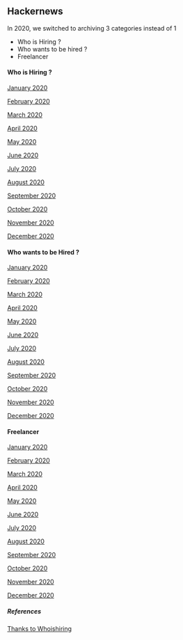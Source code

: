 
## Hackernews

In 2020, we switched to archiving 3 categories instead of 1

* Who is Hiring ?
* Who wants to be hired ?
* Freelancer

#### Who is Hiring ?

[January 2020](https://news.ycombinator.com/item?id=21936440)

[February 2020](https://news.ycombinator.com/item?id=22225314)

[March 2020]()

[April 2020]()

[May 2020]()

[June 2020]()

[July 2020]()

[August 2020]()

[September 2020]()

[October 2020]()

[November 2020]()

[December 2020]()

#### Who wants to be Hired ?

[January 2020](https://news.ycombinator.com/item?id=21936438)

[February 2020](https://news.ycombinator.com/item?id=22225312)

[March 2020]()

[April 2020]()

[May 2020]()

[June 2020]()

[July 2020]()

[August 2020]()

[September 2020]()

[October 2020]()

[November 2020]()

[December 2020]()

#### Freelancer

[January 2020](https://news.ycombinator.com/item?id=21936439)

[February 2020](https://news.ycombinator.com/item?id=22225313)

[March 2020]()

[April 2020]()

[May 2020]()

[June 2020]()

[July 2020]()

[August 2020]()

[September 2020]()

[October 2020]()

[November 2020]()

[December 2020]()

##### References

[Thanks to Whoishiring](https://news.ycombinator.com/submitted?id=whoishiring)
